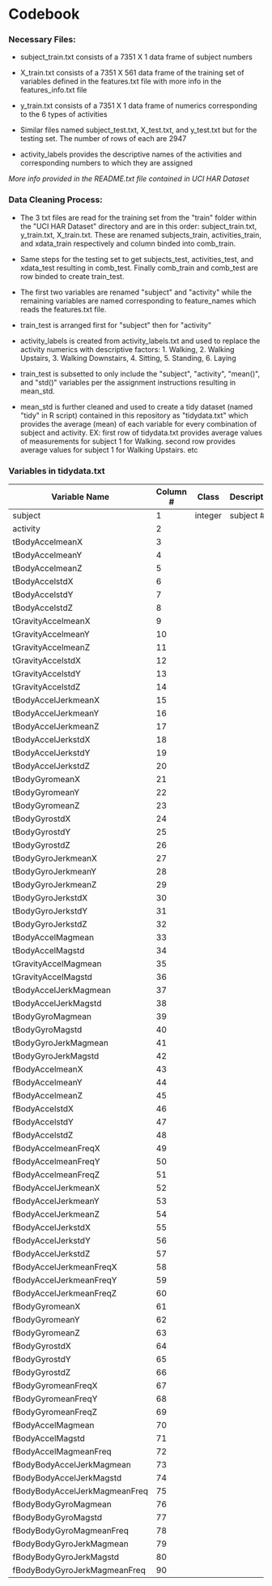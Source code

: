 # Codebook

### Necessary Files:
* subject_train.txt consists of a 7351 X 1 data frame of subject numbers
* X_train.txt consists of a 7351 X 561 data frame of the training set of variables defined in the features.txt file with more info in the features_info.txt file
* y_train.txt consists of a 7351 X 1 data frame of numerics corresponding to the 6 types of activities

* Similar files named subject_test.txt, X_test.txt, and y_test.txt but for the testing set. The number of rows of each are 2947

* activity_labels provides the descriptive names of the activities and corresponding numbers to which they are assigned

*More info provided in the README.txt file contained in UCI HAR Dataset*

### Data Cleaning Process:
* The 3 txt files are read for the training set from the "train" folder within the "UCI HAR Dataset" directory and are in this order: subject_train.txt, y_train.txt, X_train.txt. These are renamed subjects_train, activities_train, and xdata_train respectively and column binded into comb_train. 

* Same steps for the testing set to get subjects_test, activities_test, and xdata_test resulting in comb_test. Finally comb_train and comb_test are row binded to create train_test.

* The first two variables are renamed "subject" and "activity" while the remaining variables are named corresponding to feature_names which reads the features.txt file.

* train_test is arranged first for "subject" then for "activity"

* activity_labels is created from activity_labels.txt and used to replace the activity numerics with descriptive factors: 1. Walking, 2. Walking Upstairs, 3. Walking Downstairs, 4. Sitting, 5. Standing, 6. Laying

* train_test is subsetted to only include the "subject", "activity", "mean()", and "std()" variables per the assignment instructions resulting in mean_std.

* mean_std is further cleaned and used to create a tidy dataset (named "tidy" in R script) contained in this repository as "tidydata.txt" which provides the average (mean) of each variable for every combination of subject and activity. EX: first row of tidydata.txt provides average values of measurements for subject 1 for Walking. second row provides average values for subject 1 for Walking Upstairs. etc

### Variables in tidydata.txt

Variable Name | Column # | Class | Description
--------------|----------|-------|------------
| subject | 1 | integer | subject # |     
activity | 2              
tBodyAccelmeanX | 3              
tBodyAccelmeanY | 4           
tBodyAccelmeanZ | 5           
tBodyAccelstdX | 6          
tBodyAccelstdY | 7               
tBodyAccelstdZ |8               
tGravityAccelmeanX | 9          
tGravityAccelmeanY | 10            
tGravityAccelmeanZ | 11            
tGravityAccelstdX | 12            
tGravityAccelstdY | 13             
tGravityAccelstdZ | 14             
tBodyAccelJerkmeanX | 15          
tBodyAccelJerkmeanY | 16          
tBodyAccelJerkmeanZ | 17       
tBodyAccelJerkstdX | 18         
tBodyAccelJerkstdY | 19       
tBodyAccelJerkstdZ | 20       
tBodyGyromeanX | 21      
tBodyGyromeanY | 22           
tBodyGyromeanZ | 23           
tBodyGyrostdX | 24          
tBodyGyrostdY | 25            
tBodyGyrostdZ | 26                 
tBodyGyroJerkmeanX | 27           
tBodyGyroJerkmeanY | 28          
tBodyGyroJerkmeanZ | 29          
tBodyGyroJerkstdX | 30            
tBodyGyroJerkstdY | 31            
tBodyGyroJerkstdZ | 32           
tBodyAccelMagmean | 33            
tBodyAccelMagstd | 34              
tGravityAccelMagmean | 35          
tGravityAccelMagstd | 36         
tBodyAccelJerkMagmean | 37         
tBodyAccelJerkMagstd | 38          
tBodyGyroMagmean | 39             
tBodyGyroMagstd | 40               
tBodyGyroJerkMagmean | 41          
tBodyGyroJerkMagstd | 42          
fBodyAccelmeanX | 43              
fBodyAccelmeanY | 44              
fBodyAccelmeanZ | 45             
fBodyAccelstdX | 46                
fBodyAccelstdY | 47                
fBodyAccelstdZ | 48              
fBodyAccelmeanFreqX | 49           
fBodyAccelmeanFreqY | 50         
fBodyAccelmeanFreqZ | 51         
fBodyAccelJerkmeanX | 52          
fBodyAccelJerkmeanY | 53          
fBodyAccelJerkmeanZ | 54         
fBodyAccelJerkstdX | 55          
fBodyAccelJerkstdY | 56            
fBodyAccelJerkstdZ | 57           
fBodyAccelJerkmeanFreqX | 58       
fBodyAccelJerkmeanFreqY | 59     
fBodyAccelJerkmeanFreqZ | 60      
fBodyGyromeanX | 61     
fBodyGyromeanY | 62               
fBodyGyromeanZ | 63              
fBodyGyrostdX | 64                 
fBodyGyrostdY | 65                
fBodyGyrostdZ | 66               
fBodyGyromeanFreqX | 67            
fBodyGyromeanFreqY | 68            
fBodyGyromeanFreqZ | 69           
fBodyAccelMagmean | 70             
fBodyAccelMagstd | 71              
fBodyAccelMagmeanFreq | 72        
fBodyBodyAccelJerkMagmean | 73   
fBodyBodyAccelJerkMagstd | 74      
fBodyBodyAccelJerkMagmeanFreq | 75
fBodyBodyGyroMagmean | 76          
fBodyBodyGyroMagstd | 77           
fBodyBodyGyroMagmeanFreq | 78     
fBodyBodyGyroJerkMagmean | 79      
fBodyBodyGyroJerkMagstd | 80       
fBodyBodyGyroJerkMagmeanFreq | 90 


